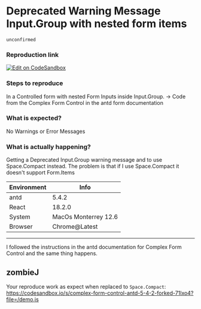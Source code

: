 # Deprecated Warning Message Input.Group with nested form items

`unconfirmed`

### Reproduction link

[![Edit on CodeSandbox](https://codesandbox.io/static/img/play-codesandbox.svg)](https://codesandbox.io/s/zj990h?file=/demo.js)

### Steps to reproduce

In a Controlled form with nested Form Inputs inside Input.Group. -> Code from the Complex Form Control in the antd form documentation

### What is expected?

No Warnings or Error Messages

### What is actually happening?

Getting a Deprecated Input.Group warning message and to use Space.Compact instead. The problem is that if I use Space.Compact it doesn't support Form.Items

| Environment | Info                 |
| ----------- | -------------------- |
| antd        | 5.4.2                |
| React       | 18.2.0               |
| System      | MacOs Monterrey 12.6 |
| Browser     | Chrome@Latest        |

---

I followed the instructions in the antd documentation for Complex Form Control and the same thing happens.

<!-- generated by ant-design-issue-helper. DO NOT REMOVE -->

## zombieJ

Your reproduce work as expect when replaced to `Space.Compact`: https://codesandbox.io/s/complex-form-control-antd-5-4-2-forked-71lxo4?file=/demo.js
